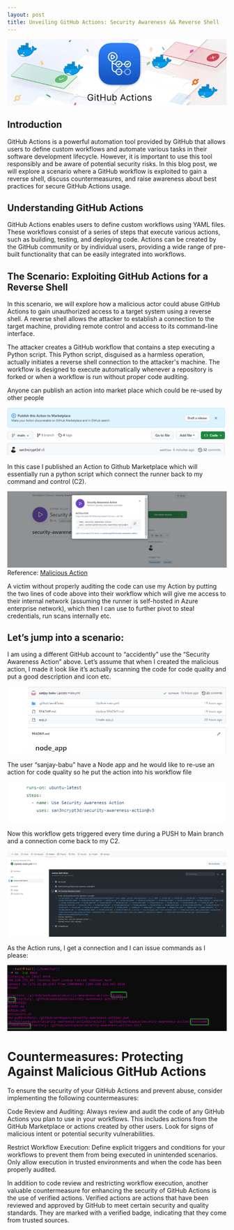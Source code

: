 ```yaml
---
layout: post
title: Unveiling GitHub Actions: Security Awareness && Reverse Shell
---
```

![](/images/2023-06-09-GithubAction/0.png)

## Introduction

GitHub Actions is a powerful automation tool provided by GitHub that allows users to define custom workflows and automate various tasks in their software development lifecycle. However, it is important to use this tool responsibly and be aware of potential security risks. In this blog post, we will explore a scenario where a GitHub workflow is exploited to gain a reverse shell, discuss countermeasures, and raise awareness about best practices for secure GitHub Actions usage.

## Understanding GitHub Actions


GitHub Actions enables users to define custom workflows using YAML files. These workflows consist of a series of steps that execute various actions, such as building, testing, and deploying code. Actions can be created by the GitHub community or by individual users, providing a wide range of pre-built functionality that can be easily integrated into workflows.

## The Scenario: Exploiting GitHub Actions for a Reverse Shell

In this scenario, we will explore how a malicious actor could abuse GitHub Actions to gain unauthorized access to a target system using a reverse shell. A reverse shell allows the attacker to establish a connection to the target machine, providing remote control and access to its command-line interface.

The attacker creates a GitHub workflow that contains a step executing a Python script. This Python script, disguised as a harmless operation, actually initiates a reverse shell connection to the attacker's machine. The workflow is designed to execute automatically whenever a repository is forked or when a workflow is run without proper code auditing.

Anyone can publish an action into market place which could be re-used by other people


![](/images/2023-06-09-GithubAction/1.png)

In this case I published an Action to Github Marketplace which will essentially run a python script which connect the runner back to my command and control (C2).

![](/images/2023-06-09-GithubAction/2.png)
Reference: [Malicious Action](https://github.com/san3ncrypt3d/security-awareness-action/tree/main)

A victim without properly auditing the code can use my Action by putting the two lines of code above into their workflow which will give me access to their internal network (assuming the runner is self-hosted in Azure enterprise network), which then I can use to further pivot to steal credentials, run scans internally etc. 

## Let’s jump into a scenario:

I am using a different GitHub account to “accidently” use the “Security Awareness Action” above. Let’s assume that when I created the malicious action, I made it look like it’s actually scanning the code for code quality and put a good description and icon etc. 


![](/images/2023-06-09-GithubAction/3.png)

The user “sanjay-babu” have a Node app and he would like to re-use an action for code quality so he put the action into his workflow file

![](/images/2023-06-09-GithubAction/4.png)

Now this workflow gets triggered every time during a PUSH to Main branch and a connection come back to my C2.

![](/images/2023-06-09-GithubAction/5.png)

As the Action runs, I get a connection and I can issue commands as I please:

![](/images/2023-06-09-GithubAction/6.png)

# Countermeasures: Protecting Against Malicious GitHub Actions

To ensure the security of your GitHub Actions and prevent abuse, consider implementing the following countermeasures:

Code Review and Auditing: Always review and audit the code of any GitHub Actions you plan to use in your workflows. This includes actions from the GitHub Marketplace or actions created by other users. Look for signs of malicious intent or potential security vulnerabilities.

Restrict Workflow Execution: Define explicit triggers and conditions for your workflows to prevent them from being executed in unintended scenarios. Only allow execution in trusted environments and when the code has been properly audited.

In addition to code review and restricting workflow execution, another valuable countermeasure for enhancing the security of GitHub Actions is the use of verified actions. Verified actions are actions that have been reviewed and approved by GitHub to meet certain security and quality standards. They are marked with a verified badge, indicating that they come from trusted sources.


